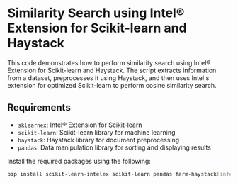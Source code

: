 # Similarity Search using Intel® Extension for Scikit-learn and Haystack

This code demonstrates how to perform similarity search using Intel® Extension for Scikit-learn and Haystack. The script extracts information from a dataset, preprocesses it using Haystack, and then uses Intel's extension for optimized Scikit-learn to perform cosine similarity search.

## Requirements

- `sklearnex`: Intel® Extension for Scikit-learn
- `scikit-learn`: Scikit-learn library for machine learning
- `haystack`: Haystack library for document preprocessing
- `pandas`: Data manipulation library for sorting and displaying results

Install the required packages using the following:

```bash
pip install scikit-learn-intelex scikit-learn pandas farm-haystack[inference]

